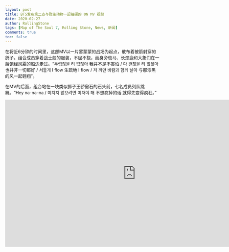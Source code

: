 ```yaml
---
layout: post
title: BTS发布第二支与野生动物一起拍摄的 ON MV 视频
date: 2020-02-27
author: RollingStone
tags: [Map of The Soul 7, Rolling Stone, News, 新闻]
comments: true
toc: false
---
```


在将近6分钟的时间里，这部MV以一片雾蒙蒙的战场为起点，散布着被箭射穿的鸽子。组合成员穿着战士般的服装，不屈不挠，而身旁斑马、长颈鹿和大象们在一艘饱经风霜的船边走过。“두렵잖을 리 없잖아 我并不是不害怕 / 다 괜찮을 리 없잖아 也并非一切都好 / 서툴게 I flow 生疏地 I flow / 저 까만 바람과 함께 날아 与那漆黑的风一起翱翔”。

在MV的后面，组合站在一块类似狮子王骄傲石的石头前，七名成员列队跳舞。“Hey na-na-na / 미치지 않으려면 미쳐야 해 不想疯掉的话 就得先变得疯狂。”

<div class="video-container"><iframe width="852" height="480" src="https://www.youtube.com/embed/mPVDGOVjRQ0" frameborder="0" allow="accelerometer; autoplay; encrypted-media; gyroscope; picture-in-picture" allowfullscreen></iframe></div>